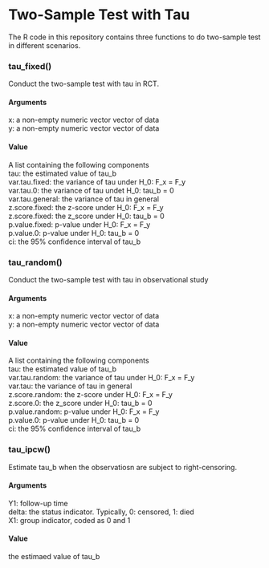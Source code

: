 # Two-Sample Test with Tau

The R code in this repository contains three functions to do two-sample test in different scenarios. 

### tau_fixed()
Conduct the two-sample test with tau in RCT. <br>

#### Arguments
x: a non-empty numeric vector vector of data <br>
y: a non-empty numeric vector vector of data <br>

#### Value
A list containing the following components <br>
tau: the estimated value of tau_b <br>
var.tau.fixed: the variance of tau under H_0: F_x = F_y <br>
var.tau.0: the variance of tau undet H_0: tau_b = 0 <br>
var.tau.general: the variance of tau in general <br>
z.score.fixed: the z-score under H_0: F_x = F_y <br>
z.score.fixed: the z_score under H_0: tau_b = 0 <br>
p.value.fixed: p-value under H_0: F_x = F_y <br>
p.value.0: p-value under H_0: tau_b = 0 <br>
ci: the 95% confidence interval of tau_b <br>

### tau_random()
Conduct the two-sample test with tau in observational study <br>

#### Arguments
x: a non-empty numeric vector vector of data <br>
y: a non-empty numeric vector vector of data <br>

#### Value
A list containing the following components <br>
tau: the estimated value of tau_b <br>
var.tau.random: the variance of tau under H_0: F_x = F_y <br>
var.tau: the variance of tau in general <br>
z.score.random: the z-score under H_0: F_x = F_y <br>
z.score.0: the z_score under H_0: tau_b = 0 <br>
p.value.random: p-value under H_0: F_x = F_y <br>
p.value.0: p-value under H_0: tau_b = 0 <br>
ci: the 95% confidence interval of tau_b <br>

### tau_ipcw()
Estimate tau_b when the observatiosn are subject to right-censoring. <br>

#### Arguments
Y1: follow-up time <br>
delta: the status indicator. Typically, 0: censored, 1: died <br>
X1: group indicator, coded as 0 and 1 <br>

#### Value
the estimaed value of tau_b
